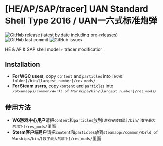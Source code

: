﻿# [HE/AP/SAP/tracer] UAN Standard Shell Type 2016 / UAN一六式标准炮弹

![GitHub release (latest by date including pre-releases)](https://img.shields.io/github/v/release/SEA-group/DanColle-UAN-Type16?include_prereleases)
![GitHub last commit](https://img.shields.io/github/last-commit/SEA-group/DanColle-UAN-Type16)
![GitHub issues](https://img.shields.io/github/issues-raw/SEA-group/DanColle-UAN-Type16)

HE & AP & SAP shell model + tracer modification

## Installation
* **For WGC users**, copy `content` and `particles` into `[WoWS folder]/bin/[largest number]/res_mods/`
* **For Steam users**, copy `content` and `particles` into `/steamapps/common/World of Warships/bin/[largest number]/res_mods/`

## 使用方法
* **WG游戏中心用户**请把`content`和`particles`放到`[游戏安装目录]/bin/[数字最大的那个]/res_mods/`里面
* **Steam客户端用户**请把`content`和`particles`放到`steamapps/common/World of Warships/bin/[数字最大的那个]/res_mods/`里面